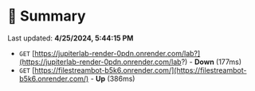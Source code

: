 # 📖 Summary
Last updated: **4/25/2024, 5:44:15 PM**

- `GET` [https://jupiterlab-render-0pdn.onrender.com/lab?](https://jupiterlab-render-0pdn.onrender.com/lab?) - **Down** (177ms)
- `GET` [https://filestreambot-b5k6.onrender.com/](https://filestreambot-b5k6.onrender.com/) - **Up** (386ms)

